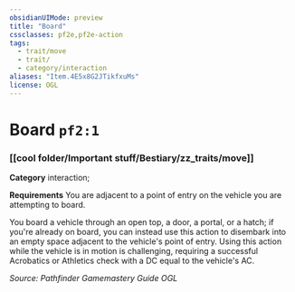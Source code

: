```yaml
---
obsidianUIMode: preview
title: "Board"
cssclasses: pf2e,pf2e-action
tags:
  - trait/move
  - trait/
  - category/interaction
aliases: "Item.4E5x8G2JTikfxuMs"
license: OGL
---
```

# Board `pf2:1`

### [[cool folder/Important stuff/Bestiary/zz_traits/move]]

**Category** interaction; 




**Requirements** You are adjacent to a point of entry on the vehicle you are attempting to board.

You board a vehicle through an open top, a door, a portal, or a hatch; if you're already on board, you can instead use this action to disembark into an empty space adjacent to the vehicle's point of entry. Using this action while the vehicle is in motion is challenging, requiring a successful Acrobatics or Athletics check with a DC equal to the vehicle's AC.

*Source: Pathfinder Gamemastery Guide*
*OGL*